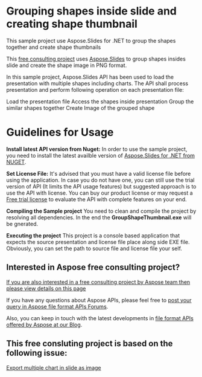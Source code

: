 # Grouping shapes inside slide and creating shape thumbnail

This sample project use Aspose.Slides for .NET to group the shapes together and create shape thumbnails

This [free consulting project](https://aspose-free-consulting.github.io/) uses [Aspose.Slides](https://products.aspose.com/slides) to group shapes insides slide and create the shape image in PNG format.

In this sample project, Aspose.Slides API has been used to load the presentation with multiple shapes including charts. The API shall process presentation and perform following operation on each presentation file:

Load the presentation file
Access the shapes inside presentation
Group the similar shapes together
Create Image of the grouped shape

# Guidelines for Usage

**Install latest API version from Nuget:** In order to use the sample project, you need to install the latest availble version of [Aspose.Slides for .NET from NUGET](https://www.nuget.org/packages/Aspose.Slides.Net/).

**Set License File:** 
It's advised that you must have a valid license file before using the application. In case you do not have one, you can still use the trial version of API (It limits the API usage features) but suggested approach is to use the API with license. You can buy our product license or may request a [Free trial license](https://purchase.aspose.com/temporary-license) to evaluate the API with complete features on your end.

**Compiling the Sample project**
You need to clean and compile the project by resolving all dependencies. In the end the **GroupShapeThumbnail.exe** will be gnerated.

**Executing the project**
This project is a console based application that expects the source presentation and license file place along side EXE file. Obviously, you can set the path to source file and license file your self.

## Interested in Aspose free consulting project?
[If you are also interested in a free consulting project by Aspose team then please view details on this page](https://aspose-free-consulting.github.io/)

If you have any questions about Aspose APIs, please feel free to [post your query in Aspose file format APIs Forums](https://forum.aspose.com/). 

Also, you can keep in touch with the latest developments in [file format APIs offered by Aspose at our Blog](https://blog.aspose.com/).

## This free consluting project is based on the following issue:

[Export multiple chart in slide as image](https://github.com/aspose-free-consulting/projects/issues/101)
